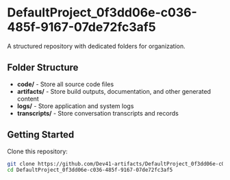 # DefaultProject_0f3dd06e-c036-485f-9167-07de72fc3af5
A structured repository with dedicated folders for organization.

## Folder Structure

- **code/** - Store all source code files
- **artifacts/** - Store build outputs, documentation, and other generated content
- **logs/** - Store application and system logs
- **transcripts/** - Store conversation transcripts and records

## Getting Started

Clone this repository:
```bash
git clone https://github.com/Dev41-artifacts/DefaultProject_0f3dd06e-c036-485f-9167-07de72fc3af5
cd DefaultProject_0f3dd06e-c036-485f-9167-07de72fc3af5
```
